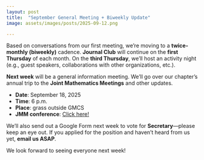 ```yaml
---
layout: post
title:  "September General Meeting + Biweekly Update"
image: assets/images/posts/2025-09-12.png

---
```


Based on conversations from our first meeting, we’re moving to a **twice-monthly (biweekly)** cadence. **Journal Club** will continue on the **first Thursday** of each month. On the **third Thursday**, we’ll host an activity night (e.g., guest speakers, collaborations with other organizations, etc.).

**Next week** will be a general information meeting. We’ll go over our chapter’s annual trip to the **Joint Mathematics Meetings** and other updates.

- __Date__:   September 18, 2025
- __Time__:   6 p.m.
- __Place__:  grass outside GMCS
- __JMM conference__:  [Click here!](https://jointmathematicsmeetings.org/jmm)

We’ll also send out a Google Form next week to vote for **Secretary**—please keep an eye out. If you applied for the position and haven’t heard from us yet, **email us ASAP**.

We look forward to seeing everyone next week!
